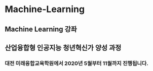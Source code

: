 # Machine-Learning
## Machine Learning 강좌

## 산업융합형 인공지능 청년혁신가 양성 과정

### 대전 미래융합교육학원에서 2020년 5월부터 11월까지 진행됩니다.

